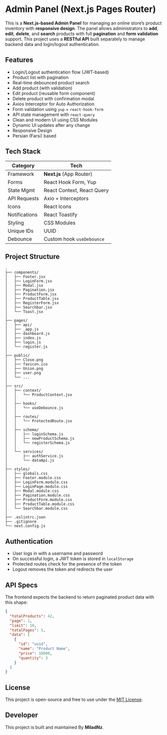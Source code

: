 # Admin Panel (Next.js Pages Router)

This is a **Next.js-based Admin Panel** for managing an online store’s product inventory with **responsive design**. The panel allows administrators to **add**, **edit**, **delete**, and **search** products with full **pagination** and **form validation** support. This project uses a **RESTful API** built separately to manage backend data and login/logout authentication.

## Features

- Login/Logout authentication flow (JWT-based)
- Product list with pagination
- Real-time debounced product search
- Add product (with validation)
- Edit product (reusable form component)
- Delete product with confirmation modal
- Axios Interceptor for Auto Authorization
- Form validation using `yup` + `react-hook-form`
- API state management with `react-query`
- Clean and modern UI using CSS Modules
- Dynamic UI updates after any change
- Responsive Design
- Persian (Farsi) based

## Tech Stack

| Category      | Tech                       |
| ------------- | -------------------------- |
| Framework     | **Next.js** (App Router)   |
| Forms         | React Hook Form, Yup       |
| State Mgmt    | React Context, React Query |
| API Requests  | Axio + Interceptors        |
| Icons         | React Icons                |
| Notifications | React Toastify             |
| Styling       | CSS Modules                |
| Unique IDs    | UUID                       |
| Debounce      | Custom hook `useDebounce`  |

## Project Structure

```
.
├── components/
│   ├── Footer.jsx
│   ├── LoginForm.jsx
│   ├── Modal.jsx
│   ├── Pagination.jsx
│   ├── ProductForm.jsx
│   ├── ProductTable.jsx
│   ├── RegisterForm.jsx
│   ├── Searchbar.jsx
│   └── Toast.jsx
│
├── pages/
│   ├── api/
│   ├── _app.js
│   ├── dashboard.js
│   ├── index.js
│   ├── login.js
│   └── register.js
│
├── public/
│   ├── Close.png
│   ├── favicon.ico
│   ├── Union.png
│   ├── user.png
│   └── ...
│
├── src/
│   ├── context/
│   │   └── ProductContext.jsx
│   │
│   ├── hooks/
│   │   └── useDebounce.js
│   │
│   ├── routes/
│   │   └── ProtectedRoute.jsx
│   │
│   ├── schema/
│   │   ├── loginSchema.js
│   │   ├── newProductSchema.js
│   │   └── registerSchema.js
│   │
│   └── services/
│       ├── authService.js
│       └── dataApi.js
│
├── styles/
│   ├── globals.css
│   ├── Footer.module.css
│   ├── LoginForm.module.css
│   ├── LoginPage.module.css
│   ├── Modal.module.css
│   ├── Pagination.module.css
│   ├── ProductForm.module.css
│   ├── ProductTable.module.css
│   └── Searchbar.module.css
│
├── .eslintrc.json
├── .gitignore
└── next.config.js

```

## Authentication

- User logs in with a username and password
- On successful login, a JWT token is stored in `localStorage`
- Protected routes check for the presence of the token
- Logout removes the token and redirects the user

## API Specs

The frontend expects the backend to return paginated product data with this shape:

```json
{
  "totalProducts": 42,
  "page": 1,
  "limit": 10,
  "totalPages": 5,
  "data": [
    {
      "id": "uuid",
      "name": "Product Name",
      "price": 10000,
      "quantity": 3
    }
  ]
}
```

## License

This project is open-source and free to use under the [MIT License](LICENSE).

## Developer

This project is built and maintained By **MiladNz**.
